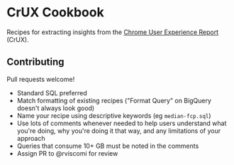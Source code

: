 # CrUX Cookbook

Recipes for extracting insights from the [Chrome User Experience Report](developers.google.com/web/tools/chrome-user-experience-report/) (CrUX).

## Contributing

Pull requests welcome!

- Standard SQL preferred
- Match formatting of existing recipes ("Format Query" on BigQuery doesn't always look good)
- Name your recipe using descriptive keywords (eg `median-fcp.sql`)
- Use lots of comments whenever needed to help users understand what you're doing, why you're doing it that way, and any limitations of your approach
- Queries that consume 10+ GB must be noted in the comments
- Assign PR to @rviscomi for review